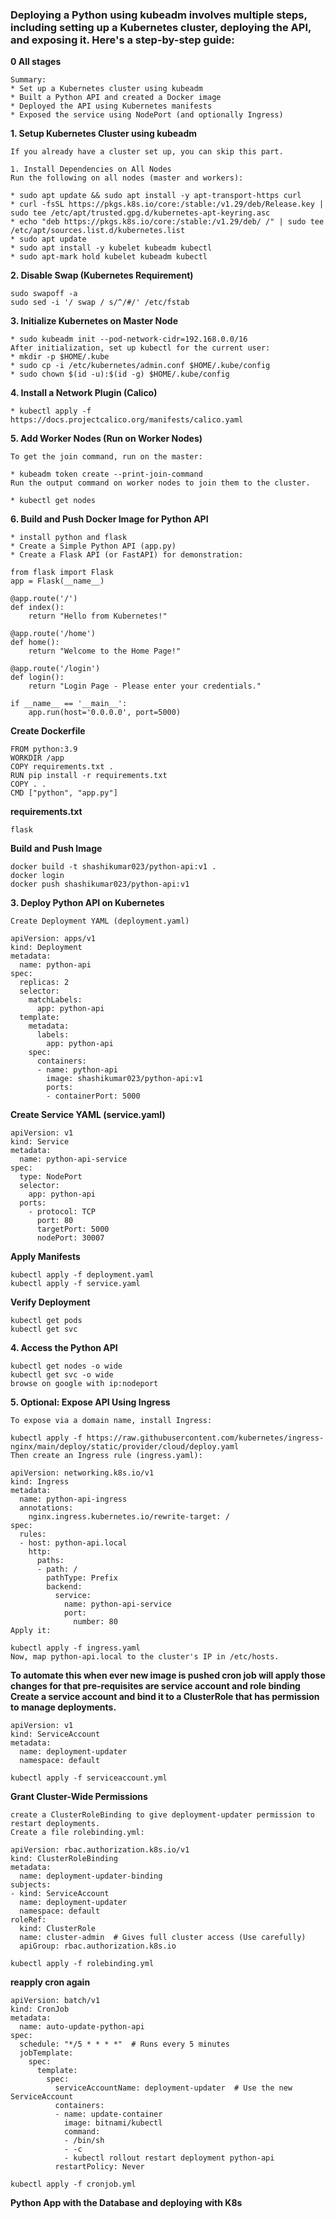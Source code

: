 ### Deploying a Python using kubeadm involves multiple steps, including setting up a Kubernetes cluster, deploying the API, and exposing it. Here's a step-by-step guide:
**0 All stages**
```
Summary:
* Set up a Kubernetes cluster using kubeadm
* Built a Python API and created a Docker image
* Deployed the API using Kubernetes manifests
* Exposed the service using NodePort (and optionally Ingress)
```

**1. Setup Kubernetes Cluster using kubeadm**
```
If you already have a cluster set up, you can skip this part.

1. Install Dependencies on All Nodes
Run the following on all nodes (master and workers):

* sudo apt update && sudo apt install -y apt-transport-https curl
* curl -fsSL https://pkgs.k8s.io/core:/stable:/v1.29/deb/Release.key | sudo tee /etc/apt/trusted.gpg.d/kubernetes-apt-keyring.asc
* echo "deb https://pkgs.k8s.io/core:/stable:/v1.29/deb/ /" | sudo tee /etc/apt/sources.list.d/kubernetes.list
* sudo apt update
* sudo apt install -y kubelet kubeadm kubectl
* sudo apt-mark hold kubelet kubeadm kubectl
```
**2. Disable Swap (Kubernetes Requirement)**
```
sudo swapoff -a
sudo sed -i '/ swap / s/^/#/' /etc/fstab
```
**3. Initialize Kubernetes on Master Node**
```
* sudo kubeadm init --pod-network-cidr=192.168.0.0/16
After initialization, set up kubectl for the current user:
* mkdir -p $HOME/.kube
* sudo cp -i /etc/kubernetes/admin.conf $HOME/.kube/config
* sudo chown $(id -u):$(id -g) $HOME/.kube/config
```
**4. Install a Network Plugin (Calico)**
```
* kubectl apply -f https://docs.projectcalico.org/manifests/calico.yaml
```
**5. Add Worker Nodes (Run on Worker Nodes)**
```
To get the join command, run on the master:

* kubeadm token create --print-join-command
Run the output command on worker nodes to join them to the cluster.

* kubectl get nodes
```

**6. Build and Push Docker Image for Python API**
```
* install python and flask
* Create a Simple Python API (app.py)
* Create a Flask API (or FastAPI) for demonstration:
```
```
from flask import Flask
app = Flask(__name__)

@app.route('/')
def index():
    return "Hello from Kubernetes!"

@app.route('/home')
def home():
    return "Welcome to the Home Page!"

@app.route('/login')
def login():
    return "Login Page - Please enter your credentials."

if __name__ == '__main__':
    app.run(host='0.0.0.0', port=5000)
```

**Create Dockerfile**

```
FROM python:3.9
WORKDIR /app
COPY requirements.txt .
RUN pip install -r requirements.txt
COPY . .
CMD ["python", "app.py"]
```
**requirements.txt**
```
flask
```

**Build and Push Image**
```
docker build -t shashikumar023/python-api:v1 .
docker login
docker push shashikumar023/python-api:v1
```
**3. Deploy Python API on Kubernetes**
```
Create Deployment YAML (deployment.yaml)

apiVersion: apps/v1
kind: Deployment
metadata:
  name: python-api
spec:
  replicas: 2
  selector:
    matchLabels:
      app: python-api
  template:
    metadata:
      labels:
        app: python-api
    spec:
      containers:
      - name: python-api
        image: shashikumar023/python-api:v1
        ports:
        - containerPort: 5000
```
**Create Service YAML (service.yaml)**
```
apiVersion: v1
kind: Service
metadata:
  name: python-api-service
spec:
  type: NodePort
  selector:
    app: python-api
  ports:
    - protocol: TCP
      port: 80
      targetPort: 5000
      nodePort: 30007
```
**Apply Manifests**
```
kubectl apply -f deployment.yaml
kubectl apply -f service.yaml
```
**Verify Deployment**
```
kubectl get pods
kubectl get svc
```
**4. Access the Python API**
```
kubectl get nodes -o wide
kubectl get svc -o wide
browse on google with ip:nodeport
```
**5. Optional: Expose API Using Ingress**
```
To expose via a domain name, install Ingress:

kubectl apply -f https://raw.githubusercontent.com/kubernetes/ingress-nginx/main/deploy/static/provider/cloud/deploy.yaml
Then create an Ingress rule (ingress.yaml):
```
```
apiVersion: networking.k8s.io/v1
kind: Ingress
metadata:
  name: python-api-ingress
  annotations:
    nginx.ingress.kubernetes.io/rewrite-target: /
spec:
  rules:
  - host: python-api.local
    http:
      paths:
      - path: /
        pathType: Prefix
        backend:
          service:
            name: python-api-service
            port:
              number: 80
Apply it:
```
```
kubectl apply -f ingress.yaml
Now, map python-api.local to the cluster's IP in /etc/hosts.
```

**To automate this when ever new image is pushed cron job will apply those changes for that pre-requisites are service account and role binding**
**Create a service account and bind it to a ClusterRole that has permission to manage deployments.**
```
apiVersion: v1
kind: ServiceAccount
metadata:
  name: deployment-updater
  namespace: default
```
```
kubectl apply -f serviceaccount.yml
```
**Grant Cluster-Wide Permissions**
```
create a ClusterRoleBinding to give deployment-updater permission to restart deployments.
Create a file rolebinding.yml:
```
```
apiVersion: rbac.authorization.k8s.io/v1
kind: ClusterRoleBinding
metadata:
  name: deployment-updater-binding
subjects:
- kind: ServiceAccount
  name: deployment-updater
  namespace: default
roleRef:
  kind: ClusterRole
  name: cluster-admin  # Gives full cluster access (Use carefully)
  apiGroup: rbac.authorization.k8s.io
```
```
kubectl apply -f rolebinding.yml
```
**reapply cron again**
```
apiVersion: batch/v1
kind: CronJob
metadata:
  name: auto-update-python-api
spec:
  schedule: "*/5 * * * *"  # Runs every 5 minutes
  jobTemplate:
    spec:
      template:
        spec:
          serviceAccountName: deployment-updater  # Use the new ServiceAccount
          containers:
          - name: update-container
            image: bitnami/kubectl
            command:
            - /bin/sh
            - -c
            - kubectl rollout restart deployment python-api
          restartPolicy: Never
```
```
kubectl apply -f cronjob.yml
```

**Python App with the Database and deploying with K8s**
```




